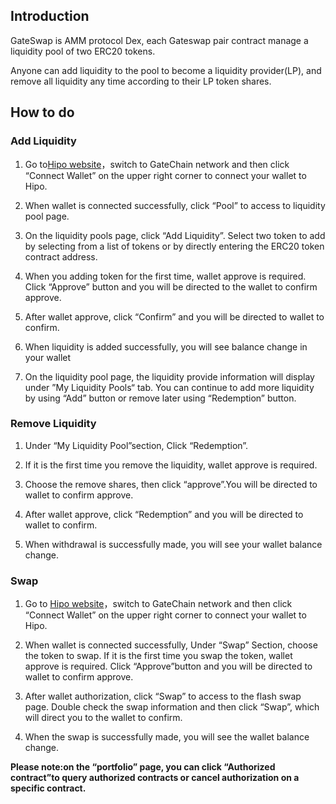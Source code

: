 ## Introduction

GateSwap is AMM protocol Dex, each Gateswap pair contract manage a liquidity pool of two ERC20 tokens. 

Anyone can add liquidity to the pool to become a liquidity provider(LP), and remove all liquidity any time according to their LP token shares.

## How to do

### Add Liquidity

1. Go to[Hipo website](https://www.hipo.com/GateChain/zh/)，switch to GateChain network and  then click “Connect Wallet” on the upper right corner to connect your wallet to Hipo. 

2. When wallet is connected successfully, click “Pool” to access to liquidity pool page. 

3. On the liquidity pools page, click “Add Liquidity”. Select two token to add by selecting from a list of tokens or by directly entering the ERC20 token contract address.

4.  When you adding token for the first time, wallet approve is required.  Click “Approve” button and you will be directed to the wallet to confirm approve. 

5. After wallet approve, click “Confirm” and you will be directed to wallet to confirm. 

6. When liquidity is added successfully, you will see balance change in your wallet 

7. On the liquidity pool page,  the liquidity provide information will display under ”My Liquidity Pools“ tab. You can continue to add more liquidity by using “Add” button or remove later using “Redemption” button.

### Remove Liquidity 

1. Under “My Liquidity Pool”section, Click “Redemption”.

2. If it is the first time you remove the liquidity, wallet approve is required. 

3. Choose the remove shares, then click “approve”.You will be directed to wallet to confirm approve. 

4.  After wallet approve, click “Redemption” and you will be directed to wallet to confirm.

5. When withdrawal is successfully made, you will see your wallet balance change. 


### Swap

1. Go to [Hipo website](https://www.hipo.com/GateChain/zh/)，switch to GateChain network and  then click “Connect Wallet” on the upper right corner to connect your wallet to Hipo. 

2. When wallet is connected successfully, Under “Swap” Section, choose the token to swap.  If it is the first time you swap the token, wallet approve is required. Click “Approve”button and you will be directed to wallet to confirm approve.

3. After wallet authorization, click “Swap” to access to the flash swap page. Double check the swap information and then click “Swap”, which will direct you to the wallet to confirm. 

4. When the swap is successfully made, you will see the wallet balance change.

**Please note:on the “portfolio” page, you can click “Authorized contract”to query authorized contracts or cancel authorization on a specific contract.**














